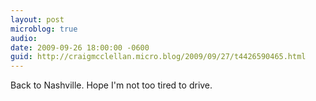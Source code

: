 ```yaml
---
layout: post
microblog: true
audio: 
date: 2009-09-26 18:00:00 -0600
guid: http://craigmcclellan.micro.blog/2009/09/27/t4426590465.html
---
```

Back to Nashville. Hope I'm not too tired to drive.
